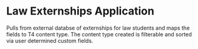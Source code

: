 # Law Externships Application

Pulls from external databse of externships for law students and maps the fields to T4 content type.
The content type created is filterable and sorted via user determined custom fields.
